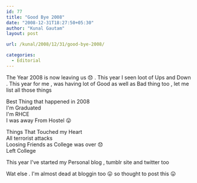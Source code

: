```yaml
---
id: 77
title: "Good Bye 2008"
date: "2008-12-31T18:27:50+05:30"
author: "Kunal Gautam"
layout: post

url: /kunal/2008/12/31/good-bye-2008/

categories:
  - Editorial
---
```


The Year 2008 is now leaving us 😞 . This year I seen loot of Ups and Down . This year for me , was having lot of Good as well as Bad thing too , let me list all those things

Best Thing that happened in 2008  
I'm Graduated  
I'm RHCE  
I was away From Hostel 😛

Things That Touched my Heart  
All terrorist attacks  
Loosing Friends as College was over 😞  
Left College

This year I've started my Personal blog , tumblr site and twitter too

Wat else . I'm almost dead at bloggin too 😛 so thought to post this 😛
